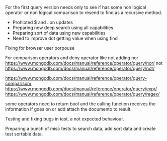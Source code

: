 For the first query version needs only to see if has some non logical operator or non logical comparison to resend to find as a recursive method.

- Prohibted $ and . on updates
- Preparing new deep search using all capabilities
- Preparing sort of data using new capabilities
- Need to improve dot getting value when using find

Fixing for browser user porpouse

For comparison operators and deny operator like not
adding nor https://www.mongodb.com/docs/manual/reference/operator/query/nor/
not https://www.mongodb.com/docs/manual/reference/operator/query/not/

https://www.mongodb.com/docs/manual/reference/operator/query-comparison/
https://www.mongodb.com/docs/manual/reference/operator/query/expr/
https://www.mongodb.com/docs/manual/reference/operator/query/regex/

some operators need to return bool and the calling function receives the information if goes on or 
add attach the documento to result.

Testing and fixing bugs in test, a not expected behaviour.

Preparing a bunch of misc tests to search data, add sort data and create test sortable data.